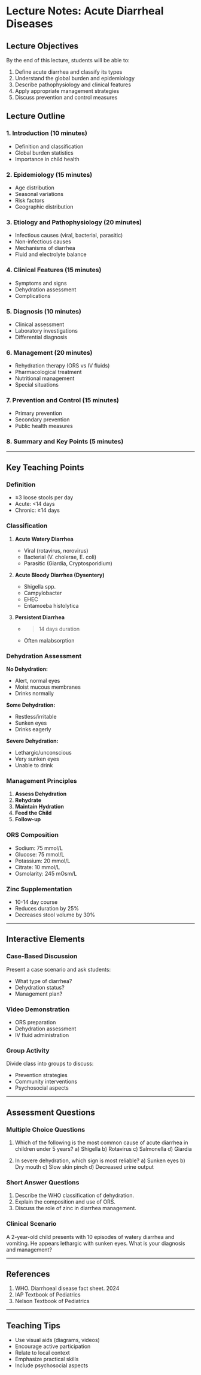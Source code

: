 # Lecture Notes: Acute Diarrheal Diseases

## Lecture Objectives
By the end of this lecture, students will be able to:
1. Define acute diarrhea and classify its types
2. Understand the global burden and epidemiology
3. Describe pathophysiology and clinical features
4. Apply appropriate management strategies
5. Discuss prevention and control measures

## Lecture Outline

### 1. Introduction (10 minutes)
- Definition and classification
- Global burden statistics
- Importance in child health

### 2. Epidemiology (15 minutes)
- Age distribution
- Seasonal variations
- Risk factors
- Geographic distribution

### 3. Etiology and Pathophysiology (20 minutes)
- Infectious causes (viral, bacterial, parasitic)
- Non-infectious causes
- Mechanisms of diarrhea
- Fluid and electrolyte balance

### 4. Clinical Features (15 minutes)
- Symptoms and signs
- Dehydration assessment
- Complications

### 5. Diagnosis (10 minutes)
- Clinical assessment
- Laboratory investigations
- Differential diagnosis

### 6. Management (20 minutes)
- Rehydration therapy (ORS vs IV fluids)
- Pharmacological treatment
- Nutritional management
- Special situations

### 7. Prevention and Control (15 minutes)
- Primary prevention
- Secondary prevention
- Public health measures

### 8. Summary and Key Points (5 minutes)

---

## Key Teaching Points

### Definition
- ≥3 loose stools per day
- Acute: <14 days
- Chronic: ≥14 days

### Classification
1. **Acute Watery Diarrhea**
   - Viral (rotavirus, norovirus)
   - Bacterial (V. cholerae, E. coli)
   - Parasitic (Giardia, Cryptosporidium)

2. **Acute Bloody Diarrhea (Dysentery)**
   - Shigella spp.
   - Campylobacter
   - EHEC
   - Entamoeba histolytica

3. **Persistent Diarrhea**
   - >14 days duration
   - Often malabsorption

### Dehydration Assessment
**No Dehydration:**
- Alert, normal eyes
- Moist mucous membranes
- Drinks normally

**Some Dehydration:**
- Restless/irritable
- Sunken eyes
- Drinks eagerly

**Severe Dehydration:**
- Lethargic/unconscious
- Very sunken eyes
- Unable to drink

### Management Principles
1. **Assess Dehydration**
2. **Rehydrate**
3. **Maintain Hydration**
4. **Feed the Child**
5. **Follow-up**

### ORS Composition
- Sodium: 75 mmol/L
- Glucose: 75 mmol/L
- Potassium: 20 mmol/L
- Citrate: 10 mmol/L
- Osmolarity: 245 mOsm/L

### Zinc Supplementation
- 10-14 day course
- Reduces duration by 25%
- Decreases stool volume by 30%

---

## Interactive Elements

### Case-Based Discussion
Present a case scenario and ask students:
- What type of diarrhea?
- Dehydration status?
- Management plan?

### Video Demonstration
- ORS preparation
- Dehydration assessment
- IV fluid administration

### Group Activity
Divide class into groups to discuss:
- Prevention strategies
- Community interventions
- Psychosocial aspects

---

## Assessment Questions

### Multiple Choice Questions
1. Which of the following is the most common cause of acute diarrhea in children under 5 years?
   a) Shigella
   b) Rotavirus
   c) Salmonella
   d) Giardia

2. In severe dehydration, which sign is most reliable?
   a) Sunken eyes
   b) Dry mouth
   c) Slow skin pinch
   d) Decreased urine output

### Short Answer Questions
1. Describe the WHO classification of dehydration.
2. Explain the composition and use of ORS.
3. Discuss the role of zinc in diarrhea management.

### Clinical Scenario
A 2-year-old child presents with 10 episodes of watery diarrhea and vomiting. He appears lethargic with sunken eyes. What is your diagnosis and management?

---

## References
1. WHO. Diarrhoeal disease fact sheet. 2024
2. IAP Textbook of Pediatrics
3. Nelson Textbook of Pediatrics

---

## Teaching Tips
- Use visual aids (diagrams, videos)
- Encourage active participation
- Relate to local context
- Emphasize practical skills
- Include psychosocial aspects
